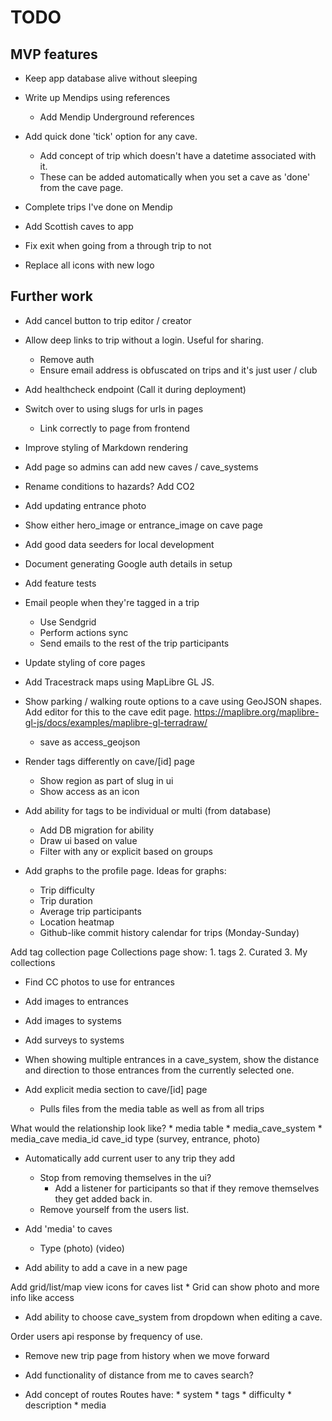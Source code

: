 # TODO

## MVP features
* Keep app database alive without sleeping
* Write up Mendips using references
    * Add Mendip Underground references
* Add quick done 'tick' option for any cave.
    * Add concept of trip which doesn't have a datetime associated with it. 
    * These can be added automatically when you set a cave as 'done' from the cave page.
* Complete trips I've done on Mendip
* Add Scottish caves to app
* Fix exit when going from a through trip to not

* Replace all icons with new logo

## Further work

* Add cancel button to trip editor / creator
* Allow deep links to trip without a login. Useful for sharing.
    * Remove auth
    * Ensure email address is obfuscated on trips and it's just user / club
* Add healthcheck endpoint (Call it during deployment)
* Switch over to using slugs for urls in pages
    * Link correctly to page from frontend
* Improve styling of Markdown rendering
* Add page so admins can add new caves / cave_systems
* Rename conditions to hazards? Add CO2

* Add updating entrance photo
* Show either hero_image or entrance_image on cave page

* Add good data seeders for local development
* Document generating Google auth details in setup
* Add feature tests

* Email people when they're tagged in a trip
    * Use Sendgrid
    * Perform actions sync
    * Send emails to the rest of the trip participants
* Update styling of core pages
* Add Tracestrack maps using MapLibre GL JS.

* Show parking / walking route options to a cave using GeoJSON shapes. Add editor for this to the cave edit page. https://maplibre.org/maplibre-gl-js/docs/examples/maplibre-gl-terradraw/
    * save as access_geojson
* Render tags differently on cave/[id] page
    * Show region as part of slug in ui
    * Show access as an icon
* Add ability for tags to be individual or multi (from database)
    * Add DB migration for ability
    * Draw ui based on value
    * Filter with any or explicit based on groups

* Add graphs to the profile page. Ideas for graphs:
    * Trip difficulty
    * Trip duration
    * Average trip participants
    * Location heatmap
    * Github-like commit history calendar for trips (Monday-Sunday)

Add tag collection page
    Collections page show:
        1. tags
        2. Curated
        3. My collections

* Find CC photos to use for entrances
* Add images to entrances
* Add images to systems
* Add surveys to systems

* When showing multiple entrances in a cave_system, show the distance and direction to those entrances from the currently selected one.

* Add explicit media section to cave/[id] page
    * Pulls files from the media table as well as from all trips

What would the relationship look like?
    * media table
    * media_cave_system
    * media_cave
        media_id
        cave_id
        type (survey, entrance, photo)

* Automatically add current user to any trip they add
    * Stop from removing themselves in the ui?
        * Add a listener for participants so that if they remove themselves they get added back in.
    * Remove yourself from the users list.

* Add 'media' to caves
    * Type
        (photo)
        (video)
* Add ability to add a cave in a new page

Add grid/list/map view icons for caves list
    * Grid can show photo and more info like access

* Add ability to choose cave_system from dropdown when editing a cave.

Order users api response by frequency of use.

* Remove new trip page from history when we move forward

* Add functionality of distance from me to caves search?

* Add concept of routes
    Routes have:
        * system
        * tags
        * difficulty
        * description
        * media
